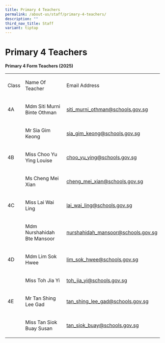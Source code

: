 ```yaml
---
title: Primary 4 Teachers
permalink: /about-us/staff/primary-4-teachers/
description: ""
third_nav_title: Staff
variant: tiptap
---
```

<h1><strong>Primary 4 Teachers</strong></h1>
<p><strong>Primary 4 Form Teachers (2025)</strong>
</p>
<table style="minWidth: 75px">
<colgroup>
<col>
<col>
<col>
</colgroup>
<tbody>
<tr>
<td rowspan="1" colspan="1">
<p>Class</p>
</td>
<td rowspan="1" colspan="1">
<p>Name Of Teacher</p>
</td>
<td rowspan="1" colspan="1">
<p>Email Address</p>
</td>
</tr>
<tr>
<td rowspan="1" colspan="1">
<p>4A</p>
</td>
<td rowspan="1" colspan="1">
<p>Mdm Siti Murni Binte Othman</p>
</td>
<td rowspan="1" colspan="1">
<p><a href="mailto:siti_murni_othman@schools.gov.sg" rel="noopener nofollow" target="_blank">siti_murni_othman@schools.gov.sg</a>
</p>
</td>
</tr>
<tr>
<td rowspan="1" colspan="1">
<p>&nbsp;</p>
</td>
<td rowspan="1" colspan="1">
<p>Mr Sia Gim Keong</p>
</td>
<td rowspan="1" colspan="1">
<p><a href="mailto:sia_gim_keong@schools.gov.sg" rel="noopener nofollow" target="_blank">sia_gim_keong@schools.gov.sg</a>
</p>
</td>
</tr>
<tr>
<td rowspan="1" colspan="1">
<p>4B</p>
</td>
<td rowspan="1" colspan="1">
<p>Miss Choo Yu Ying Louise</p>
</td>
<td rowspan="1" colspan="1">
<p><a href="mailto:choo_yu_ying@schools.gov.sg" rel="noopener nofollow" target="_blank">choo_yu_ying@schools.gov.sg</a>
</p>
</td>
</tr>
<tr>
<td rowspan="1" colspan="1">
<p>&nbsp;</p>
</td>
<td rowspan="1" colspan="1">
<p>Ms Cheng Mei Xian</p>
</td>
<td rowspan="1" colspan="1">
<p><a href="mail to: cheng_mei_xian@schools.gov.sg" rel="noopener nofollow" target="_blank">cheng_mei_xian@schools.gov.sg</a>
</p>
</td>
</tr>
<tr>
<td rowspan="1" colspan="1">
<p>4C</p>
</td>
<td rowspan="1" colspan="1">
<p>Miss Lai Wai Ling</p>
</td>
<td rowspan="1" colspan="1">
<p><a href="mailto:lai_wai_ling@schools.gov.sg" rel="noopener nofollow" target="_blank">lai_wai_ling@schools.gov.sg</a>
</p>
</td>
</tr>
<tr>
<td rowspan="1" colspan="1">
<p>&nbsp;</p>
</td>
<td rowspan="1" colspan="1">
<p>Mdm Nurshahidah Bte Mansoor</p>
</td>
<td rowspan="1" colspan="1">
<p><a href="mailto:nurshahidah_mansoor@schools.gov.sg" rel="noopener nofollow" target="_blank">nurshahidah_mansoor@schools.gov.sg</a>
</p>
</td>
</tr>
<tr>
<td rowspan="1" colspan="1">
<p>4D</p>
</td>
<td rowspan="1" colspan="1">
<p>Mdm Lim Sok Hwee</p>
</td>
<td rowspan="1" colspan="1">
<p><a href="mailto:lim_sok_hwee@schools.gov.sg" rel="noopener nofollow" target="_blank">lim_sok_hwee@schools.gov.sg</a>
</p>
</td>
</tr>
<tr>
<td rowspan="1" colspan="1">
<p>&nbsp;</p>
</td>
<td rowspan="1" colspan="1">
<p>Miss Toh Jia Yi</p>
</td>
<td rowspan="1" colspan="1">
<p><a href="mailto:toh_jia_yi@schools.gov.sg" rel="noopener nofollow" target="_blank">toh_jia_yi@schools.gov.sg</a>
</p>
</td>
</tr>
<tr>
<td rowspan="1" colspan="1">
<p>4E</p>
</td>
<td rowspan="1" colspan="1">
<p>Mr Tan Shing Lee Gad</p>
</td>
<td rowspan="1" colspan="1">
<p><a href="mailto:tan_shing_lee_gad@schools.gov.sg" rel="noopener nofollow" target="_blank">tan_shing_lee_gad@schools.gov.sg</a>
</p>
</td>
</tr>
<tr>
<td rowspan="1" colspan="1">
<p></p>
</td>
<td rowspan="1" colspan="1">
<p>Miss Tan Siok Buay Susan</p>
</td>
<td rowspan="1" colspan="1">
<p><a href="mailto:tan_siok_buay@schools.gov.sg" rel="noopener noreferrer nofollow" target="_blank">tan_siok_buay@schools.gov.sg</a>
</p>
</td>
</tr>
</tbody>
</table>
<p></p>